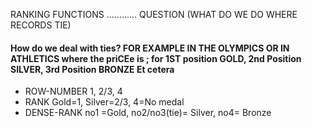 RANKING FUNCTIONS ............ QUESTION (WHAT DO WE DO WHERE RECORDS TIE)

#### How do we deal with ties? FOR EXAMPLE IN THE OLYMPICS OR IN ATHLETICS where the priCEe is ;  for 1ST position GOLD, 2nd Position SILVER, 3rd Position BRONZE Et cetera
- ROW-NUMBER  1, 2/3, 4
- RANK   Gold=1, Silver=2/3, 4=No medal
- DENSE-RANK   no1 =Gold, no2/no3(tie)= Silver, no4= Bronze
  

